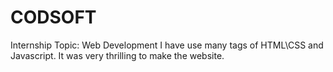 # CODSOFT
Internship Topic: Web Development
I have use many tags of HTML\CSS and Javascript.
It was very thrilling to make the website.
